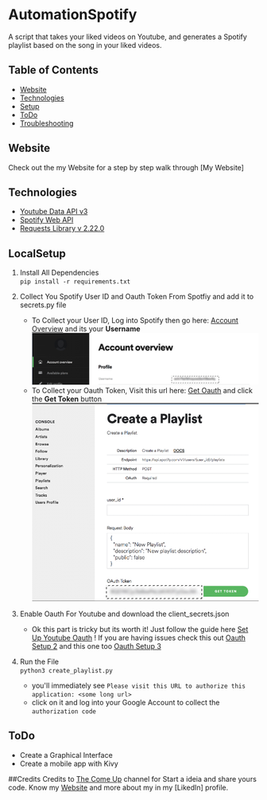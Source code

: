 # AutomationSpotify
A  script that takes your liked videos on Youtube, and generates a Spotify playlist based on the song in your liked videos.

## Table of Contents
* [Website](#Website)
* [Technologies](#Technologies)
* [Setup](#LocalSetup)
* [ToDo](#ToDo)
* [Troubleshooting](#Troubleshooting)

## Website
Check out the my Website for a step by step walk through 
[My Website]

## Technologies
* [Youtube Data API v3]
* [Spotify Web API]
* [Requests Library v 2.22.0]


## LocalSetup
1) Install All Dependencies   
`pip install -r requirements.txt`

2) Collect You Spotify User ID and Oauth Token From Spotfiy and add it to secrets.py file
    * To Collect your User ID, Log into Spotify then go here: [Account Overview] and its your **Username**
    ![alt text](images/userid.png)
    * To Collect your Oauth Token, Visit this url here: [Get Oauth] and click the **Get Token** button
    ![alt text](images/spotify_token.png)

3) Enable Oauth For Youtube and download the client_secrets.json   
    * Ok this part is tricky but its worth it! Just follow the guide here [Set Up Youtube Oauth] ! 
    If you are having issues check this out [Oauth Setup 2] and this one too [Oauth Setup 3] 

4) Run the File  
`python3 create_playlist.py`   
    * you'll immediately see `Please visit this URL to authorize this application: <some long url>`
    * click on it and log into your Google Account to collect the `authorization code`


## ToDo
* Create a Graphical Interface
* Create a mobile app with Kivy

##Credits
Credits to [The Come Up] channel for Start a ideia and share yours code.
Know my [Website] and more about my in my [LikedIn] profile.

   [Youtube Data API v3]: <https://developers.google.com/youtube/v3>
   [Spotify Web API]: <https://developer.spotify.com/documentation/web-api/>
   [Requests Library v 2.22.0]: <https://requests.readthedocs.io/en/master/>
   [Account Overview]: <https://www.spotify.com/us/account/overview/>
   [Get Oauth]: <https://developer.spotify.com/console/post-playlists/>
   [Set Up Youtube Oauth]: <https://developers.google.com/youtube/v3/getting-started/>
   [Oauth Setup 2]:<https://stackoverflow.com/questions/11485271/google-oauth-2-authorization-error-redirect-uri-mismatch/>
   [Youtube Video]:<https://www.youtube.com/watch?v=7J_qcttfnJA/>
   [Youtube_dl v 2020.01.24]:<https://github.com/ytdl-org/youtube-dl/>
   [Oauth Setup 3]:<https://github.com/googleapis/google-api-python-client/blob/master/docs/client-secrets.md/>
   [The Come Up]:<https://www.youtube.com/watch?v=7J_qcttfnJA>
   [LinkedIn]:<https://www.linkedin.com/in/matheus-terra/>
   [Website]:<https://matheusterra.com>